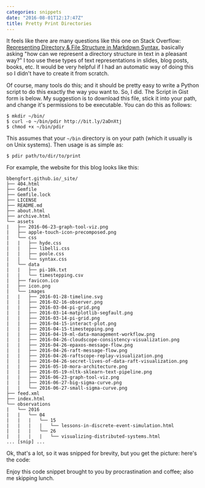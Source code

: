 ```yaml
---
categories: snippets
date: "2016-08-01T12:17:47Z"
title: Pretty Print Directories
---
```


It feels like there are many questions like this one on Stack Overflow: [Representing Directory & File Structure in Markdown Syntax](http://stackoverflow.com/questions/19699059/representing-directory-file-structure-in-markdown-syntax), basically asking "how can we represent a directory structure in text in a pleasant way?" I too use these types of text representations in slides, blog posts, books, etc. It would be very helpful if I had an automatic way of doing this so I didn't have to create it from scratch.

Of course, many tools do this; and it should be pretty easy to write a Python script to do this exactly the way you want to. So, I did. The Script in Gist form is below. My suggestion is to download this file, stick it into your path, and change it's permissions to be executable. You can do this as follows:

```
$ mkdir ~/bin/
$ curl -o ~/bin/pdir http://bit.ly/2aDnXtj
$ chmod +x ~/bin/pdir
```

This assumes that your `~/bin` directory is on your path (which it usually is on Unix systems). Then usage is as simple as:

```
$ pdir path/to/dir/to/print
```

For example, the website for this blog looks like this:

```
bbengfort.github.io/_site/
├── 404.html
├── Gemfile
├── Gemfile.lock
├── LICENSE
├── README.md
├── about.html
├── archive.html
└── assets
|   ├── 2016-06-23-graph-tool-viz.png
|   ├── apple-touch-icon-precomposed.png
|   └── css
|   |   ├── hyde.css
|   |   ├── libelli.css
|   |   ├── poole.css
|   |   └── syntax.css
|   └── data
|   |   ├── pi-10k.txt
|   |   └── timestepping.csv
|   ├── favicon.ico
|   ├── icon.png
|   └── images
|   |   ├── 2016-01-28-timeline.svg
|   |   ├── 2016-02-16-observer.png
|   |   ├── 2016-03-04-pi-grid.png
|   |   ├── 2016-03-14-matplotlib-segfault.png
|   |   ├── 2016-03-14-pi-grid.png
|   |   ├── 2016-04-15-interact-plot.png
|   |   ├── 2016-04-15-timestepping.png
|   |   ├── 2016-04-19-ml-data-management-workflow.png
|   |   ├── 2016-04-26-cloudscope-consistency-visualization.png
|   |   ├── 2016-04-26-epaxos-message-flow.png
|   |   ├── 2016-04-26-raft-message-flow.png
|   |   ├── 2016-04-26-raftscope-replay-visualization.png
|   |   ├── 2016-04-26-secret-lives-of-data-raft-visualization.png
|   |   ├── 2016-05-10-mora-architecture.png
|   |   ├── 2016-05-19-nltk-sklearn-text-pipeline.png
|   |   ├── 2016-06-23-graph-tool-viz.png
|   |   ├── 2016-06-27-big-sigma-curve.png
|   |   └── 2016-06-27-small-sigma-curve.png
├── feed.xml
├── index.html
└── observations
|   └── 2016
|   |   └── 04
|   |   |   └── 15
|   |   |   |   └── lessons-in-discrete-event-simulation.html
|   |   |   └── 26
|   |   |   |   └── visualizing-distributed-systems.html
... [snip] ...
```

Ok, that's a lot, so it was snipped for brevity, but you get the picture: here's the code:

<script src="https://gist.github.com/bbengfort/81c4766a46c9ad2ec847473b1ce6678d.js"></script>


Enjoy this code snippet brought to you by procrastination and coffee; also me skipping lunch. 
